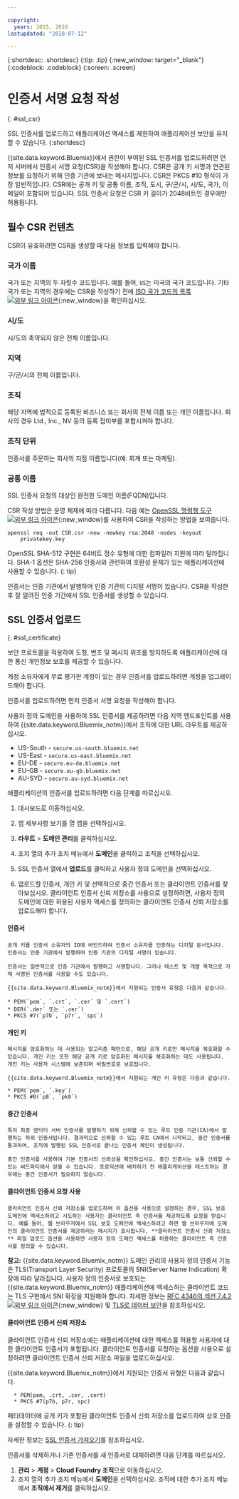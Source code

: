 ```yaml
---

copyright:
  years: 2015, 2018
lastupdated: "2018-07-12"

---
```


{:shortdesc: .shortdesc}
{:tip: .tip}
{:new_window: target="_blank"}
{:codeblock: .codeblock}
{:screen: .screen}

# 인증서 서명 요청 작성
{: #ssl_csr}

SSL 인증서를 업로드하고 애플리케이션 액세스를 제한하여 애플리케이션 보안을 유지할 수 있습니다.
{:shortdesc}

{{site.data.keyword.Bluemix}}에서 권한이 부여된 SSL 인증서를 업로드하려면 먼저 서버에서 인증서 서명 요청(CSR)을 작성해야 합니다. CSR은 공개 키 서명과 연관된 정보를 요청하기 위해 인증 기관에 보내는 메시지입니다. CSR은 PKCS #10 형식이 가장 일반적입니다. CSR에는 공개 키 및 공통 이름, 조직, 도시, 구/군/시, 시/도, 국가, 이메일이 포함되어 있습니다. SSL 인증서 요청은 CSR 키 길이가 2048비트인 경우에만 허용됩니다.

## 필수 CSR 컨텐츠

CSR이 유효하려면 CSR을 생성할 때 다음 정보를 입력해야 합니다.

### 국가 이름

  국가 또는 지역의 두 자릿수 코드입니다. 예를 들어, `US`는 미국의 국가 코드입니다. 기타 국가 또는 지역의 경우에는 CSR을 작성하기 전에 [ISO 국가 코드의 목록 ![외부 링크 아이콘](../icons/launch-glyph.svg "외부 링크 아이콘")](https://www.iso.org/obp/ui/#search){:new_window}을 확인하십시오.

### 시/도

  시/도의 축약되지 않은 전체 이름입니다.

### 지역

  구/군/시의 전체 이름입니다.

### 조직

  해당 지역에 법적으로 등록된 비즈니스 또는 회사의 전체 이름 또는 개인 이름입니다. 회사의 경우 Ltd., Inc., NV 등의 등록 접미부를 포함시켜야 합니다.

### 조직 단위

  인증서를 주문하는 회사의 지점 이름입니다(예: 회계 또는 마케팅).

### 공통 이름

  SSL 인증서 요청의 대상인 완전한 도메인 이름(FQDN)입니다.

CSR 작성 방법은 운영 체제에 따라 다릅니다. 다음 예는 [OpenSSL 명령행 도구 ![외부 링크 아이콘](../icons/launch-glyph.svg "외부 링크 아이콘")](http://www.openssl.org/){:new_window}를 사용하여 CSR을 작성하는 방법을 보여줍니다.

```
openssl req -out CSR.csr -new -newkey rsa:2048 -nodes -keyout
    privatekey.key
```

OpenSSL SHA-512 구현은 64비트 정수 유형에 대한 컴파일러 지원에 따라 달라집니다. SHA-1 옵션은 SHA-256 인증서와 관련하여 호환성 문제가 있는 애플리케이션에 사용할 수 있습니다.
{: tip}

인증서는 인증 기관에서 발행하며 인증 기관의 디지털 서명이 있습니다. CSR을 작성한 후 잘 알려진 인증 기간에서 SSL 인증서를 생성할 수 있습니다.

## SSL 인증서 업로드
{: #ssl_certificate}

보안 프로토콜을 적용하여 도청, 변조 및 메시지 위조를 방지하도록 애플리케이션에 대한 통신 개인정보 보호를 제공할 수 있습니다.

계정 소유자에게 무료 평가판 계정이 있는 경우 인증서를 업로드하려면 계정을 업그레이드해야 합니다.

인증서를 업로드하려면 먼저 인증서 서명 요청을 작성해야 합니다.

사용자 정의 도메인을 사용하여 SSL 인증서를 제공하려면 다음 지역 엔드포인트를 사용하여 {{site.data.keyword.Bluemix_notm}}에서 조직에 대한 URL 라우트를 제공하십시오.

* US-South - `secure.us-south.bluemix.net`
* US-East - `secure.us-east.bluemix.net`
* EU-DE - `secure.eu-de.bluemix.net`
* EU-GB - `secure.eu-gb.bluemix.net`
* AU-SYD - `secure.au-syd.bluemix.net`

애플리케이션의 인증서를 업로드하려면 다음 단계를 따르십시오.

1. 대시보드로 이동하십시오.

2. 앱 세부사항 보기를 열 앱을 선택하십시오.

3. **라우트** > **도메인 관리**를 클릭하십시오.

4. 조치 열의 추가 조치 메뉴에서 **도메인**을 클릭하고 조직을 선택하십시오.

5. SSL 인증서 열에서 **업로드**를 클릭하고 사용자 정의 도메인을 선택하십시오.

6. 업로드할 인증서, 개인 키 및 선택적으로 중간 인증서 또는 클라이언트 인증서를 찾아보십시오. 클라이언트 인증서 신뢰 저장소를 사용으로 설정하려면, 사용자 정의 도메인에 대한 허용된 사용자 액세스를 정의하는 클라이언트 인증서 신뢰 저장소를 업로드해야 합니다.

  #### 인증서

    공개 키를 인증서 소유자의 ID에 바인드하여 인증서 소유자를 인증하는 디지털 문서입니다. 인증서는 인증 기관에서 발행하며 인증 기관의 디지털 서명이 있습니다.

    인증서는 일반적으로 인증 기관에서 발행하고 서명합니다. 그러나 테스트 및 개발 목적으로 자체 서명된 인증서를 사용할 수도 있습니다.

    {{site.data.keyword.Bluemix_notm}}에서 지원되는 인증서 유형은 다음과 같습니다.

	* PEM(`pem`, `.crt`, `.cer` 및 `.cert`)
	* DER(`.der` 또는 `.cer`)
	* PKCS #7(`p7b`, `p7r`, `spc`)

  #### 개인 키

    메시지를 암호화하는 데 사용되는 알고리즘 패턴으로, 해당 공개 키로만 메시지를 복호화할 수 있습니다. 개인 키는 또한 해당 공개 키로 암호화된 메시지를 복호화하는 데도 사용됩니다. 개인 키는 사용자 시스템에 보존되며 비밀번호로 보호됩니다.

    {{site.data.keyword.Bluemix_notm}}에서 지원되는 개인 키 유형은 다음과 같습니다.

    * PEM(`pem`, `.key`)
    * PKCS #8(`p8`, `pk8`)

  #### 중간 인증서

    특히 최종 엔티티 서버 인증서를 발행하기 위해 신뢰할 수 있는 루트 인증 기관(CA)에서 발행하는 하위 인증서입니다. 결과적으로 신뢰할 수 있는 루트 CA에서 시작되고, 중간 인증서를 통과하여, 조직에 발행된 SSL 인증서로 끝나는 인증서 체인이 생성됩니다.

    중간 인증서를 사용하여 기본 인증서의 신뢰성을 확인하십시오. 중간 인증서는 보통 신뢰할 수 있는 써드파티에서 얻을 수 있습니다. 프로덕션에 배치하기 전 애플리케이션을 테스트하는 경우에는 중간 인증서가 필요하지 않습니다.

  #### 클라이언트 인증서 요청 사용

    클라이언트 인증서 신뢰 저장소를 업로드하여 이 옵션을 사용으로 설정하는 경우, SSL 보호 도메인에 액세스하려고 시도하는 사용자는 클라이언트 측 인증서를 제공하도록 요청을 받습니다. 예를 들어, 웹 브라우저에서 SSL 보호 도메인에 액세스하려고 하면 웹 브라우저에 도메인의 클라이언트 인증서를 제공하라는 메시지가 표시됩니다. **클라이언트 인증서 신뢰 저장소** 파일 업로드 옵션을 사용하면 사용자 정의 도메인 액세스를 허용하는 클라이언트 측 인증서를 정의할 수 있습니다.

  **참고:** {{site.data.keyword.Bluemix_notm}} 도메인 관리의 사용자 정의 인증서 기능은 TLS(Transport Layer Security) 프로토콜의 SNI(Server Name Indication) 확장에 따라 달라집니다. 사용자 정의 인증서로 보호되는 {{site.data.keyword.Bluemix_notm}} 애플리케이션에 액세스하는 클라이언트 코드는 TLS 구현에서 SNI 확장을 지원해야 합니다. 자세한 정보는 [RFC 4346의 섹션 7.4.2 ![외부 링크 아이콘](../icons/launch-glyph.svg "외부 링크 아이콘")](http://tools.ietf.org/html/rfc4346#section-7.4.2){:new_window} 및 [TLS로 데이터 보안](/docs/get-support/appsectls.html)을 참조하십시오.

  #### 클라이언트 인증서 신뢰 저장소

  클라이언트 인증서 신뢰 저장소에는 애플리케이션에 대한 액세스를 허용할 사용자에 대한 클라이언트 인증서가 포함됩니다. 클라이언트 인증서를 요청하는 옵션을 사용으로 설정하려면 클라이언트 인증서 신뢰 저장소 파일을 업로드하십시오.

   {{site.data.keyword.Bluemix_notm}}에서 지원되는 인증서 유형은 다음과 같습니다.

      * PEM(pem, .crt, .cer, .cert)
      * PKCS #7(p7b, p7r, spc)

  메타데이터에 공개 키가 포함된 클라이언트 인증서 신뢰 저장소를 업로드하여 상호 인증을 설정할 수 있습니다.
  {: tip}

자세한 정보는 [SSL 인증서 가져오기](/docs/infrastructure/ssl-certificates/import-ssl-certificate.html#import-an-ssl-certificate)를 참조하십시오.

인증서를 삭제하거나 기존 인증서를 새 인증서로 대체하려면 다음 단계를 따르십시오.

1. **관리** > **계정** > **Cloud Foundry 조직**으로 이동하십시오.
2. 조치 열의 추가 조치 메뉴에서 **도메인**을 선택하십시오. 조직에 대한 추가 조치 메뉴에서 **조직에서 제거**를 클릭하십시오.
